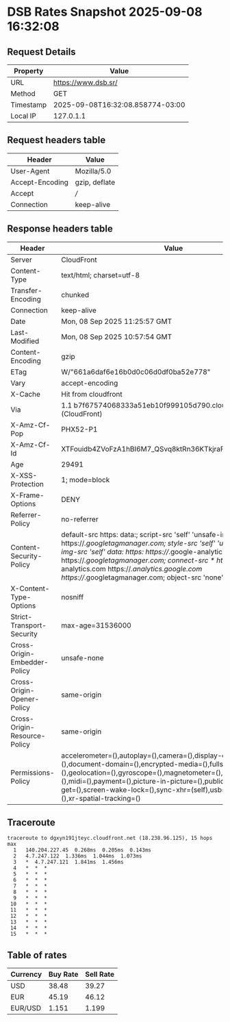 # DSB Rates Snapshot 2025-09-08 16:32:08
## Request Details

| Property | Value |
|----------|-------|
| URL | https://www.dsb.sr/ |
| Method | GET |
| Timestamp | 2025-09-08T16:32:08.858774-03:00 |
| Local IP | 127.0.1.1 |
    
## Request headers table

| Header | Value |
|--------|-------|
| User-Agent | Mozilla/5.0 |
| Accept-Encoding | gzip, deflate |
| Accept | */* |
| Connection | keep-alive |

    
## Response headers table
| Header | Value |
|--------|-------|
| Server | CloudFront |
| Content-Type | text/html; charset=utf-8 |
| Transfer-Encoding | chunked |
| Connection | keep-alive |
| Date | Mon, 08 Sep 2025 11:25:57 GMT |
| Last-Modified | Mon, 08 Sep 2025 10:57:54 GMT |
| Content-Encoding | gzip |
| ETag | W/"661a6daf6e16b0d0c06d0df0ba52e778" |
| Vary | accept-encoding |
| X-Cache | Hit from cloudfront |
| Via | 1.1 b7f67574068333a51eb10f999105d790.cloudfront.net (CloudFront) |
| X-Amz-Cf-Pop | PHX52-P1 |
| X-Amz-Cf-Id | XTFouidb4ZVoFzA1hBI6M7_QSvq8ktRn36KTkjraFimYtdJnGgNRjw== |
| Age | 29491 |
| X-XSS-Protection | 1; mode=block |
| X-Frame-Options | DENY |
| Referrer-Policy | no-referrer |
| Content-Security-Policy | default-src https: data:; script-src 'self' 'unsafe-inline' https://*.googletagmanager.com; style-src 'self' 'unsafe-inline' data:; img-src 'self' data: https: https://*.google-analytics.com https://*.googletagmanager.com; connect-src * https://*.google-analytics.com https://*.analytics.google.com https://*.googletagmanager.com; object-src 'none' |
| X-Content-Type-Options | nosniff |
| Strict-Transport-Security | max-age=31536000 |
| Cross-Origin-Embedder-Policy | unsafe-none |
| Cross-Origin-Opener-Policy | same-origin |
| Cross-Origin-Resource-Policy | same-origin |
| Permissions-Policy | accelerometer=(),autoplay=(),camera=(),display-capture=(),document-domain=(),encrypted-media=(),fullscreen=(),geolocation=(),gyroscope=(),magnetometer=(),microphone=(),midi=(),payment=(),picture-in-picture=(),publickey-credentials-get=(),screen-wake-lock=(),sync-xhr=(self),usb=(),web-share=(),xr-spatial-tracking=() |

## Traceroute 

```
traceroute to dgxyn191jteyc.cloudfront.net (18.238.96.125), 15 hops max
  1   140.204.227.45  0.268ms  0.205ms  0.143ms 
  2   4.7.247.122  1.336ms  1.044ms  1.073ms 
  3   *  4.7.247.121  1.841ms  1.456ms 
  4   *  *  * 
  5   *  *  * 
  6   *  *  * 
  7   *  *  * 
  8   *  *  * 
  9   *  *  * 
 10   *  *  * 
 11   *  *  * 
 12   *  *  * 
 13   *  *  * 
 14   *  *  * 
 15   *  *  * 

```


## Table of rates

| Currency | Buy Rate | Sell Rate |
|----------|----------|-----------|
| USD | 38.48 | 39.27 |
| EUR | 45.19 | 46.12 |
| EUR/USD | 1.151 | 1.199 |
